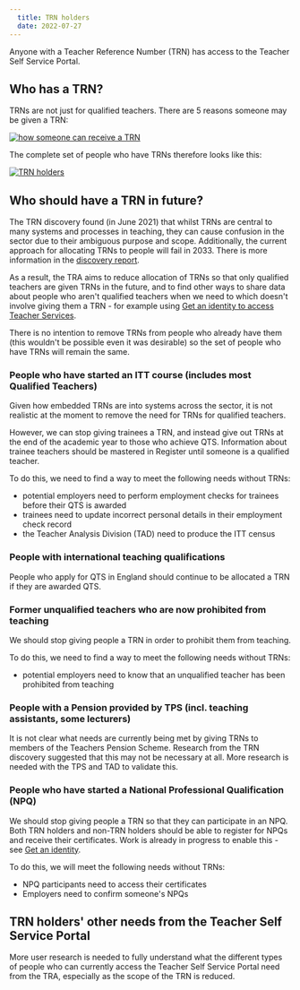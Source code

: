 ```yaml
---
  title: TRN holders
  date: 2022-07-27
---
```


Anyone with a Teacher Reference Number (TRN) has access to the Teacher Self Service Portal.

## Who has a TRN?

TRNs are not just for qualified teachers. There are 5 reasons someone may be given a TRN:

[![how someone can receive a TRN](who-gets-a-trn.png)](who-gets-a-trn.png)


The complete set of people who have TRNs therefore looks like this:

[![TRN holders](trn-holders.jpg)](trn-holders.jpg)


## Who should have a TRN in future?

The TRN discovery found (in June 2021) that whilst TRNs are central to many systems and processes in teaching, they can cause confusion in the sector due to their ambiguous purpose and scope. Additionally, the current approach for allocating TRNs to people will fail in 2033. There is more information in the [discovery report](https://docs.google.com/presentation/d/1_HHakvgKrb8se-Pk-Tz6tENjpoBqgKQzhXkZHRolinE/edit?usp=sharing).  

As a result, the TRA aims to reduce allocation of TRNs so that only qualified teachers are given TRNs in the future, and to find other ways to share data about people who aren't qualified teachers when we need to which doesn't involve giving them a TRN - for example using [Get an identity to access Teacher Services](/get-an-identity).

There is no intention to remove TRNs from people who already have them (this wouldn't be possible even it was desirable) so the set of people who have TRNs will remain the same.

### People who have started an ITT course (includes most Qualified Teachers)

Given how embedded TRNs are into systems across the sector, it is not realistic at the moment to remove the need for TRNs for qualified teachers.

However, we can stop giving trainees a TRN, and instead give out TRNs at the end of the academic year to those who achieve QTS. Information about trainee teachers should be mastered in Register until someone is a qualified teacher. 

To do this, we need to find a way to meet the following needs without TRNs:

-  potential employers need to perform employment checks for trainees before their QTS is awarded
- trainees need to update incorrect personal details in their employment check record
- the Teacher Analysis Division (TAD) need to produce the ITT census


### People with international teaching qualifications

People who apply for QTS in England should continue to be allocated a TRN if they are awarded QTS.


### Former unqualified teachers who are now prohibited from teaching

We should stop giving people a TRN in order to prohibit them from teaching. 

To do this, we need to find a way to meet the following needs without TRNs:

-  potential employers need to know that an unqualified teacher has been prohibited from teaching

### People with a Pension provided by TPS (incl. teaching assistants, some lecturers)

It is not clear what needs are currently being met by giving TRNs to members of the Teachers Pension Scheme. Research from the TRN discovery suggested that this may not be necessary at all. More research is needed with the TPS and TAD to validate this.

### People who have started a National Professional Qualification (NPQ)

We should stop giving people a TRN so that they can participate in an NPQ. Both TRN holders and non-TRN holders should be able to register for NPQs and receive their certificates. Work is already in progress to enable this - see [Get an identity](/get-an-identity). 

To do this, we will meet the following needs without TRNs:

- NPQ participants need to access their certificates
- Employers need to confirm someone's NPQs


## TRN holders' other needs from the Teacher Self Service Portal

More user research is needed to fully understand what the different types of people who can currently access the Teacher Self Service Portal need from the TRA, especially as the scope of the TRN is reduced. 